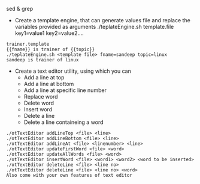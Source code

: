 sed & grep
- Create a template engine, that can generate values file and replace the variables provided as arguments
./teplateEngine.sh template.file key1=value1 key2=value2....
```
trainer.template
{{fname}} is trainer of {{topic}} 
./teplateEngine.sh <template file> fname=sandeep topic=linux
sandeep is trainer of linux 
```
- Create a text editor utility, using which you can
    - Add a line at top
    - Add a line at bottom
    - Add a line at specific line number
    - Replace word
    - Delete word
    - Insert word
    - Delete a line
    - Delete a line containeing a word
```
./otTextEditor addLineTop <file> <line>
./otTextEditor addLineBottom <file> <line>
./otTextEditor addLineAt <file> <linenumber> <line>
./otTextEditor updateFirstWord <file> <word>
./otTextEditor updateAllWords <file> <word>
./otTextEditor insertWord <file> <word1> <word2> <word to be inserted>
./otTextEditor deleteLine <file> <line no>
./otTextEditor deleteLine <file> <line no> <word>
Also come with your own features of text editor
```
